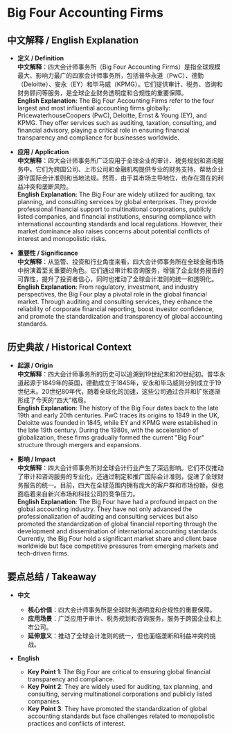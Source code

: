 # Big Four Accounting Firms

## 中文解释 / English Explanation

* **定义 / Definition**  
  **中文解释**：四大会计师事务所（Big Four Accounting Firms）是指全球规模最大、影响力最广的四家会计师事务所，包括普华永道（PwC）、德勤（Deloitte）、安永（EY）和毕马威（KPMG）。它们提供审计、税务、咨询和财务顾问等服务，是全球企业财务透明度和合规性的重要保障。  
  **English Explanation**: The Big Four Accounting Firms refer to the four largest and most influential accounting firms globally: PricewaterhouseCoopers (PwC), Deloitte, Ernst & Young (EY), and KPMG. They offer services such as auditing, taxation, consulting, and financial advisory, playing a critical role in ensuring financial transparency and compliance for businesses worldwide.

* **应用 / Application**  
  **中文解释**：四大会计师事务所广泛应用于全球企业的审计、税务规划和咨询服务中。它们为跨国公司、上市公司和金融机构提供专业的财务支持，帮助企业遵守国际会计准则和当地法规。然而，由于其市场主导地位，也存在潜在的利益冲突和垄断风险。  
  **English Explanation**: The Big Four are widely utilized for auditing, tax planning, and consulting services by global enterprises. They provide professional financial support to multinational corporations, publicly listed companies, and financial institutions, ensuring compliance with international accounting standards and local regulations. However, their market dominance also raises concerns about potential conflicts of interest and monopolistic risks.

* **重要性 / Significance**  
  **中文解释**：从监管、投资和行业角度来看，四大会计师事务所在全球金融市场中扮演着至关重要的角色。它们通过审计和咨询服务，增强了企业财务报告的可靠性，提升了投资者信心，同时也推动了全球会计准则的统一和透明化。  
  **English Explanation**: From regulatory, investment, and industry perspectives, the Big Four play a pivotal role in the global financial market. Through auditing and consulting services, they enhance the reliability of corporate financial reporting, boost investor confidence, and promote the standardization and transparency of global accounting standards.

## 历史典故 / Historical Context

* **起源 / Origin**  
  **中文解释**：四大会计师事务所的历史可以追溯到19世纪末和20世纪初。普华永道起源于1849年的英国，德勤成立于1845年，安永和毕马威则分别成立于19世纪末。20世纪80年代，随着全球化的加速，这些公司通过合并和扩张逐渐形成了今天的“四大”格局。  
  **English Explanation**: The history of the Big Four dates back to the late 19th and early 20th centuries. PwC traces its origins to 1849 in the UK, Deloitte was founded in 1845, while EY and KPMG were established in the late 19th century. During the 1980s, with the acceleration of globalization, these firms gradually formed the current "Big Four" structure through mergers and expansions.

* **影响 / Impact**  
  **中文解释**：四大会计师事务所对全球会计行业产生了深远影响。它们不仅推动了审计和咨询服务的专业化，还通过制定和推广国际会计准则，促进了全球财务报告的统一。目前，四大在全球范围内拥有庞大的客户群和市场份额，但也面临着来自新兴市场和科技公司的竞争压力。  
  **English Explanation**: The Big Four have had a profound impact on the global accounting industry. They have not only advanced the professionalization of auditing and consulting services but also promoted the standardization of global financial reporting through the development and dissemination of international accounting standards. Currently, the Big Four hold a significant market share and client base worldwide but face competitive pressures from emerging markets and tech-driven firms.

## 要点总结 / Takeaway

* **中文**  
  - **核心价值**：四大会计师事务所是全球财务透明度和合规性的重要保障。  
  - **应用场景**：广泛应用于审计、税务规划和咨询服务，服务于跨国企业和上市公司。  
  - **延伸意义**：推动了全球会计准则的统一，但也面临垄断和利益冲突的挑战。

* **English**  
  - **Key Point 1**: The Big Four are critical to ensuring global financial transparency and compliance.  
  - **Key Point 2**: They are widely used for auditing, tax planning, and consulting, serving multinational corporations and publicly listed companies.  
  - **Key Point 3**: They have promoted the standardization of global accounting standards but face challenges related to monopolistic practices and conflicts of interest.